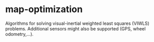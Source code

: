 map-optimization
===============

Algorithms for solving visual-inertial weighted least squares (VIWLS) problems. Additional sensors might also be supported (GPS, wheel odometry,...).
